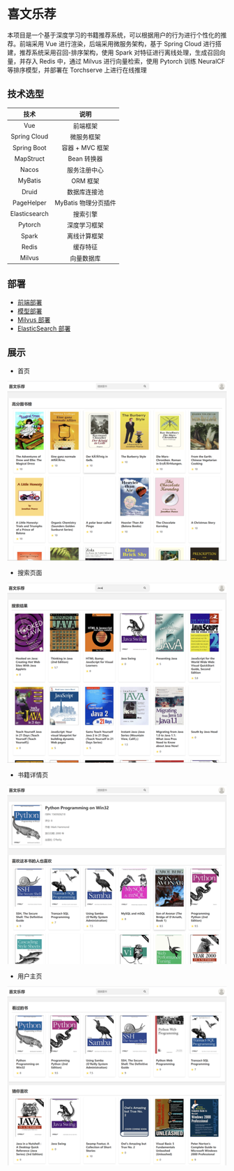 # 喜文乐荐

本项目是一个基于深度学习的书籍推荐系统，可以根据用户的行为进行个性化的推荐。前端采用 Vue 进行渲染，后端采用微服务架构，基于 Spring Cloud 进行搭建，推荐系统采用召回-排序架构，使用 Spark 对特征进行离线处理，生成召回向量，并存入 Redis 中，通过 Milvus 进行向量检索，使用 Pytorch 训练 NeuralCF 等排序模型，并部署在 Torchserve 上进行在线推理



## 技术选型

|     技术      |         说明         |
| :-----------: | :------------------: |
|      Vue      |       前端框架       |
| Spring Cloud  |      微服务框架      |
|  Spring Boot  |   容器 + MVC 框架    |
|   MapStruct   |     Bean 转换器      |
|     Nacos     |     服务注册中心     |
|    MyBatis    |       ORM 框架       |
|     Druid     |     数据库连接池     |
|  PageHelper   | MyBatis 物理分页插件 |
| Elasticsearch |       搜索引擎       |
|    Pytorch    |     深度学习框架     |
|     Spark     |     离线计算框架     |
|     Redis     |       缓存特征       |
|    Milvus     |      向量数据库      |



## 部署

- [前端部署](https://github.com/yj8023xx/xiwenlejian/blob/main/front-end/xiwenlejian/README.md)
- [模型部署](https://github.com/yj8023xx/xiwenlejian/blob/main/model/README.md)
- [Milvus 部署](https://github.com/yj8023xx/xiwenlejian/blob/main/milvus/README.md)
- [ElasticSearch 部署](https://github.com/yj8023xx/xiwenlejian/blob/main/elasticsearch/README.md)



## 展示

- 首页

![home](./img/home.png)

- 搜索页面

![search](./img/search.png)

- 书籍详情页

![book](./img/book.png)

- 用户主页

![user](./img/user.png)

